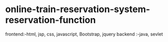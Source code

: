 # online-train-reservation-system-reservation-function



frontend:-html, jsp, css, javascript, Bootstrap, jquery
backend :-java, sevlet
